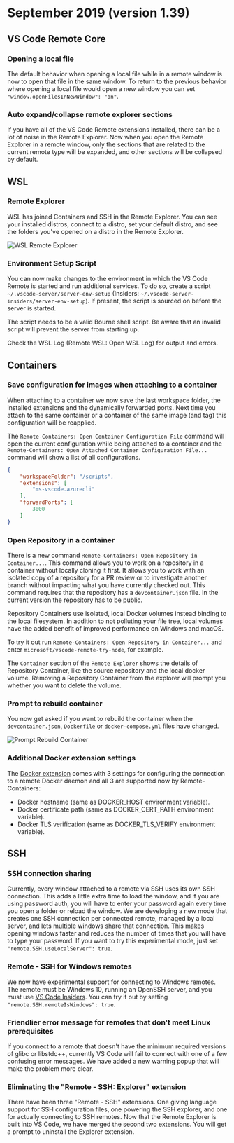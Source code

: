 # September 2019 (version 1.39)

## VS Code Remote Core

### Opening a local file

The default behavior when opening a local file while in a remote window is now to open that file in the same window. To return to the previous behavior where opening a local file would open a new window you can set `"window.openFilesInNewWindow": "on"`.

### Auto expand/collapse remote explorer sections

If you have all of the VS Code Remote extensions installed, there can be a lot of noise in the Remote Explorer. Now when you open the Remote Explorer in a remote window, only the sections that are related to the current remote type will be expanded, and other sections will be collapsed by default.

## WSL

### Remote Explorer

WSL has joined Containers and SSH in the Remote Explorer. You can see your installed distros, connect to a distro, set your default distro, and see the folders you've opened on a distro in the Remote Explorer.

![WSL Remote Explorer](images/1_39/wsl-remote-explorer.png)

### Environment Setup Script

You can now make changes to the environment in which the VS Code Remote is started and run additional services. To do so, create a script `~/.vscode-server/server-env-setup` (Insiders: `~/.vscode-server-insiders/server-env-setup`). If present, the script is sourced on before the server is started.

The script needs to be a valid Bourne shell script. Be aware that an invalid script will prevent the server from starting up.

Check the WSL Log (Remote WSL: Open WSL Log) for output and errors.

## Containers

### Save configuration for images when attaching to a container

When attaching to a container we now save the last workspace folder, the installed extensions and the dynamically forwarded ports. Next time you attach to the same container or a container of the same image (and tag) this configuration will be reapplied.

The `Remote-Containers: Open Container Configuration File` command will open the current configuration while being attached to a container and the `Remote-Containers: Open Attached Container Configuration File...` command will show a list of all configurations.

```json
{
	"workspaceFolder": "/scripts",
	"extensions": [
		"ms-vscode.azurecli"
	],
	"forwardPorts": [
		3000
	]
}
```

### Open Repository in a container

There is a new command `Remote-Containers: Open Repository in Container...`. This command allows you to work on a repository in a container without locally cloning it first. It allows you to work with an isolated copy of a repository for a PR review or to investigate another branch without impacting what you have currently checked out. This command requires that the repository has a `devcontainer.json` file. In the current version the repository has to be public.

Repository Containers use isolated, local Docker volumes instead binding to the local filesystem. In addition to not polluting your file tree, local volumes have the added benefit of improved performance on Windows and macOS.

To try it out run `Remote-Containers: Open Repository in Container...` and enter `microsoft/vscode-remote-try-node`, for example.

The `Container` section of the `Remote Explorer` shows the details of Repository Container, like the source repository and the local docker volume. Removing a Repository Container from the explorer will prompt you whether you want to delete the volume.


### Prompt to rebuild container

You now get asked if you want to rebuild the container when the `devcontainer.json`, `Dockerfile` or `docker-compose.yml` files have changed.

![Prompt Rebuild Container](images/1_39/prompt-rebuild-container.png)

### Additional Docker extension settings

The [Docker extension](https://marketplace.visualstudio.com/items?itemName=ms-azuretools.vscode-docker) comes with 3 settings for configuring the connection to a remote Docker daemon and all 3 are supported now by Remote-Containers:

- Docker hostname (same as DOCKER_HOST environment variable).
- Docker certificate path (same as DOCKER_CERT_PATH environment variable).
- Docker TLS verification (same as DOCKER_TLS_VERIFY environment variable).

## SSH

### SSH connection sharing

Currently, every window attached to a remote via SSH uses its own SSH connection. This adds a little extra time to load the window, and if you are using password auth, you will have to enter your password again every time you open a folder or reload the window. We are developing a new mode that creates one SSH connection per connected remote, managed by a local server, and lets multiple windows share that connection. This makes opening windows faster and reduces the number of times that you will have to type your password. If you want to try this experimental mode, just set `"remote.SSH.useLocalServer": true`.


### Remote - SSH for Windows remotes

We now have experimental support for connecting to Windows remotes. The remote must be Windows 10, running an OpenSSH server, and you must use [VS Code Insiders](https://code.visualstudio.com/insiders/). You can try it out by setting `"remote.SSH.remoteIsWindows": true`.


### Friendlier error message for remotes that don't meet Linux prerequisites

If you connect to a remote that doesn't have the minimum required versions of glibc or libstdc++, currently VS Code will fail to connect with one of a few confusing error messages. We have added a new warning popup that will make the problem more clear.


### Eliminating the "Remote - SSH: Explorer" extension

There have been three "Remote - SSH" extensions. One giving language support for SSH configuration files, one powering the SSH explorer, and one for actually connecting to SSH remotes. Now that the Remote Explorer is built into VS Code, we have merged the second two extensions. You will get a prompt to uninstall the Explorer extension.
